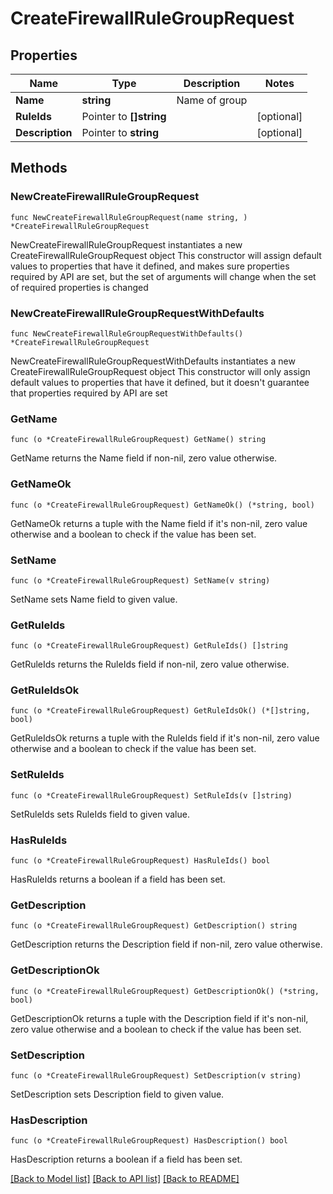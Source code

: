 # CreateFirewallRuleGroupRequest

## Properties

Name | Type | Description | Notes
------------ | ------------- | ------------- | -------------
**Name** | **string** | Name of group | 
**RuleIds** | Pointer to **[]string** |  | [optional] 
**Description** | Pointer to **string** |  | [optional] 

## Methods

### NewCreateFirewallRuleGroupRequest

`func NewCreateFirewallRuleGroupRequest(name string, ) *CreateFirewallRuleGroupRequest`

NewCreateFirewallRuleGroupRequest instantiates a new CreateFirewallRuleGroupRequest object
This constructor will assign default values to properties that have it defined,
and makes sure properties required by API are set, but the set of arguments
will change when the set of required properties is changed

### NewCreateFirewallRuleGroupRequestWithDefaults

`func NewCreateFirewallRuleGroupRequestWithDefaults() *CreateFirewallRuleGroupRequest`

NewCreateFirewallRuleGroupRequestWithDefaults instantiates a new CreateFirewallRuleGroupRequest object
This constructor will only assign default values to properties that have it defined,
but it doesn't guarantee that properties required by API are set

### GetName

`func (o *CreateFirewallRuleGroupRequest) GetName() string`

GetName returns the Name field if non-nil, zero value otherwise.

### GetNameOk

`func (o *CreateFirewallRuleGroupRequest) GetNameOk() (*string, bool)`

GetNameOk returns a tuple with the Name field if it's non-nil, zero value otherwise
and a boolean to check if the value has been set.

### SetName

`func (o *CreateFirewallRuleGroupRequest) SetName(v string)`

SetName sets Name field to given value.


### GetRuleIds

`func (o *CreateFirewallRuleGroupRequest) GetRuleIds() []string`

GetRuleIds returns the RuleIds field if non-nil, zero value otherwise.

### GetRuleIdsOk

`func (o *CreateFirewallRuleGroupRequest) GetRuleIdsOk() (*[]string, bool)`

GetRuleIdsOk returns a tuple with the RuleIds field if it's non-nil, zero value otherwise
and a boolean to check if the value has been set.

### SetRuleIds

`func (o *CreateFirewallRuleGroupRequest) SetRuleIds(v []string)`

SetRuleIds sets RuleIds field to given value.

### HasRuleIds

`func (o *CreateFirewallRuleGroupRequest) HasRuleIds() bool`

HasRuleIds returns a boolean if a field has been set.

### GetDescription

`func (o *CreateFirewallRuleGroupRequest) GetDescription() string`

GetDescription returns the Description field if non-nil, zero value otherwise.

### GetDescriptionOk

`func (o *CreateFirewallRuleGroupRequest) GetDescriptionOk() (*string, bool)`

GetDescriptionOk returns a tuple with the Description field if it's non-nil, zero value otherwise
and a boolean to check if the value has been set.

### SetDescription

`func (o *CreateFirewallRuleGroupRequest) SetDescription(v string)`

SetDescription sets Description field to given value.

### HasDescription

`func (o *CreateFirewallRuleGroupRequest) HasDescription() bool`

HasDescription returns a boolean if a field has been set.


[[Back to Model list]](../README.md#documentation-for-models) [[Back to API list]](../README.md#documentation-for-api-endpoints) [[Back to README]](../README.md)


